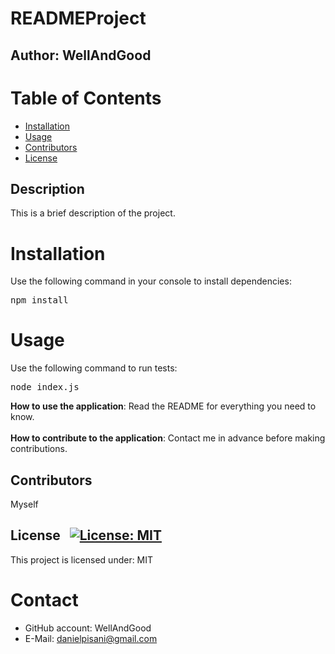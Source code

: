 
# READMEProject
## Author: WellAndGood

# Table of Contents
* [Installation](#installation)
* [Usage](#usage)
* [Contributors](#contributors)
* [License](#license)

## Description
This is a brief description of the project.

# Installation
Use the following command in your console to install dependencies:
<pre>npm install</pre>

# Usage
Use the following command to run tests:
<pre>node index.js</pre>

**How to use the application**: Read the README for everything you need to know.
<br><br>
**How to contribute to the application**: Contact me in advance before making contributions.

## Contributors
Myself

## License &nbsp; [![License: MIT](https://img.shields.io/badge/License-MIT-yellow.svg)](https://opensource.org/licenses/MIT)
This project is licensed under:
MIT



# Contact
* GitHub account: WellAndGood
* E-Mail: danielpisani@gmail.com
    
